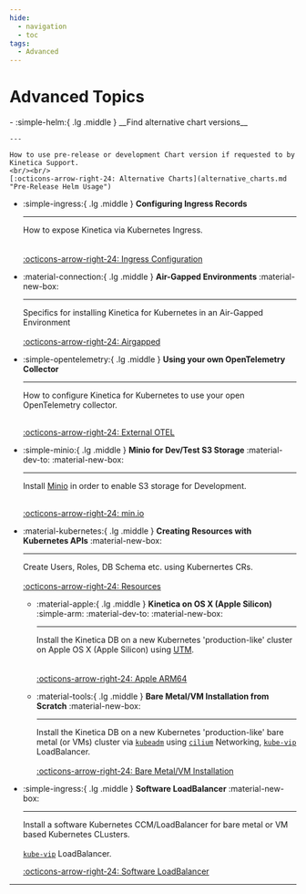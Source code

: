 ```yaml
---
hide:
  - navigation
  - toc
tags:
  - Advanced
---
```

# Advanced Topics

<div class="grid cards" markdown>
-   :simple-helm:{ .lg .middle } __Find alternative chart versions__ 

    ---

    How to use pre-release or development Chart version if requested to by Kinetica Support. 
    <br/><br/>
    [:octicons-arrow-right-24: Alternative Charts](alternative_charts.md "Pre-Release Helm Usage")

-   :simple-ingress:{ .lg .middle } __Configuring Ingress Records__ 

    ---

    How to expose Kinetica via Kubernetes Ingress.
    <br/><br/><br/>
    [:octicons-arrow-right-24: Ingress Configuration](ingress_configuration.md "Ingress Record Creation")

-   :material-connection:{ .lg .middle } __Air-Gapped Environments__ :material-new-box:

    ---

    Specifics for installing Kinetica for Kubernetes in an Air-Gapped Environment
    <br/><br/>
    [:octicons-arrow-right-24: Airgapped](airgapped.md "Air-Gapped Envionment Specifics")

-   :simple-opentelemetry:{ .lg .middle } __Using your own OpenTelemetry Collector__

    ---

    How to configure Kinetica for Kubernetes to use your open OpenTelemetry collector.
    <br/><br/>

    [:octicons-arrow-right-24: External OTEL](advanced_topics.md "OTEL Collector Configuration")

-   :simple-minio:{ .lg .middle } __Minio for Dev/Test S3 Storage__ :material-dev-to: :material-new-box:

    ---

    Install [Minio](https://min.io/) in order to enable S3 storage for Development.<br/><br/>

    [:octicons-arrow-right-24: min.io](minio_s3_dev_test.md "S3 Buckets for Dev/Test")

- :material-kubernetes:{ .lg .middle } __Creating Resources with Kubernetes APIs__ :material-new-box:

    ---

    Create Users, Roles, DB Schema etc. using Kubernertes CRs.
    <br/><br/>
    [:octicons-arrow-right-24: Resources](../Administration/index.md "Kinetica CR for Resource Management")

  -   :material-apple:{ .lg .middle } __Kinetica on OS X (Apple Silicon)__ :simple-arm: :material-dev-to: :material-new-box:

      ---

      Install the Kinetica DB on a new Kubernetes 'production-like' cluster on Apple OS X
      (Apple Silicon) using [UTM](https://mac.getutm.app/
       "UTM employs Apple's Hypervisor virtualization framework to run ARM64 operating systems on Apple Silicon at near native speeds.").
      <br/><br/><br/>
      [:octicons-arrow-right-24: Apple ARM64](kinetica_mac_arm_k8s.md)

  -   :material-tools:{ .lg .middle } __Bare Metal/VM Installation from Scratch__ :material-new-box:

      ---

      Install the Kinetica DB on a new Kubernetes 'production-like' bare metal (or VMs) 
      cluster via [`kubeadm`](https://kubernetes.io/docs/reference/setup-tools/kubeadm/)
      using [`cilium`](https://cilium.io/) Networking,
      [`kube-vip`](https://kube-vip.io/) LoadBalancer.
      <br/><br/>
      [:octicons-arrow-right-24: Bare Metal/VM Installation](kubernetes_bare_metal_vm_install.md)

-   :simple-ingress:{ .lg .middle } __Software LoadBalancer__ :material-new-box:

      ---

    Install a software Kubernetes CCM/LoadBalancer for bare metal or 
    VM based Kubernetes CLusters.
    <br/><br/>
    [`kube-vip`](https://kube-vip.io/) LoadBalancer.

    [:octicons-arrow-right-24: Software LoadBalancer](kube_vip_loadbalancer.md)

</div>

--- 
